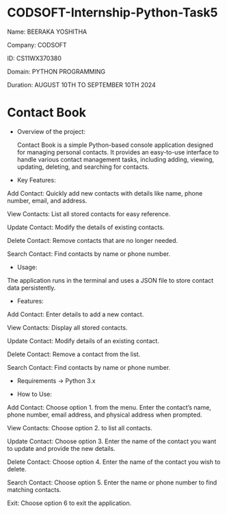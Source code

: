 # CODSOFT-Internship-Python-Task5

Name: BEERAKA YOSHITHA

Company: CODSOFT

ID: CS11WX370380

Domain: PYTHON PROGRAMMING

Duration: AUGUST 10TH TO SEPTEMBER 10TH 2024

# Contact Book

- Overview of the project:

  Contact Book is a simple Python-based console application designed for managing personal contacts. It provides an easy-to-use interface to handle various contact management tasks, including adding, viewing, 
  updating, deleting, and searching for contacts.


- Key Features:

 Add Contact: Quickly add new contacts with details like name, phone number, email, and address. 
 
 View Contacts: List all stored contacts for easy reference. 
 
 Update Contact: Modify the details of existing contacts.
 
 Delete Contact: Remove contacts that are no longer needed.
 
 Search Contact: Find contacts by name or phone number.
 
- Usage:

 The application runs in the terminal and uses a JSON file to store contact data persistently.

- Features:
  
 Add Contact: Enter details to add a new contact.

 View Contacts: Display all stored contacts.

 Update Contact: Modify details of an existing contact.

 Delete Contact: Remove a contact from the list.

 Search Contact: Find contacts by name or phone number.


- Requirements
-> Python 3.x

- How to Use:
  
 Add Contact:
 Choose option 1. from the menu.
 Enter the contact’s name, phone number, email address, and physical address when prompted.

 View Contacts:
 Choose option 2. to list all contacts.

 Update Contact:
 Choose option 3.
 Enter the name of the contact you want to update and provide the new details.

 Delete Contact:
 Choose option 4.
 Enter the name of the contact you wish to delete.
 
 Search Contact:
 Choose option 5.
 Enter the name or phone number to find matching contacts.
 
 Exit:
 Choose option 6 to exit the application.
